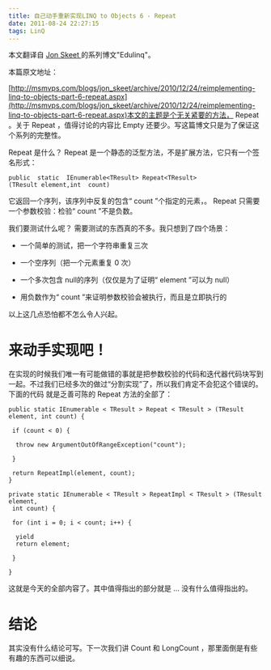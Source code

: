 ```yaml
---
title: 自己动手重新实现LINQ to Objects 6 - Repeat
date: 2011-08-24 22:27:15
tags: LinQ
---
```

本文翻译自  [ Jon Skeet  ](http://stackoverflow.com/users/22656/jon-skeet) 的系列博文"Edulinq"。

本篇原文地址：

[http://msmvps.com/blogs/jon_skeet/archive/2010/12/24/reimplementing-linq-to-objects-part-6-repeat.aspx](http://msmvps.com/blogs/jon_skeet/archive/2010/12/24/reimplementing-linq-to-objects-part-6-repeat.aspx)本文的主题是个无关紧要的方法，  Repeat  。关于  Repeat  ，值得讨论的内容比  Empty
还要少。写这篇博文只是为了保证这个系列的完整性。

Repeat  是什么？  Repeat  是一个静态的泛型方法，不是扩展方法，它只有一个签名形式：

```
public  static  IEnumerable<TResult> Repeat<TResult>(TResult element,int  count)
```
  
它返回一个序列，该序列中反复的包含“  count  ”个指定的元素，。  Repeat  只需要一个参数校验：检验“  count  ”不是负数。

我们要测试什么呢？ 需要测试的东西真的不多。我只想到了四个场景：

+ 一个简单的测试，把一个字符串重复三次

+ 一个空序列（把一个元素重复  0  次）

+ 一个多次包含  null的序列（仅仅是为了证明“  element  ”可以为  null）

+ 用负数作为“  count  ”来证明参数校验会被执行，而且是立即执行的

  
以上这几点恐怕都不怎么令人兴起。

# 来动手实现吧！

在实现的时候我们唯一有可能做错的事就是把参数校验的代码和迭代器代码块写到一起。不过我们已经多次的做过“分割实现”了，所以我们肯定不会犯这个错误的。下面的代码
就是乏善可陈的  Repeat  方法的全部了：

```
public static IEnumerable < TResult > Repeat < TResult > (TResult element, int count) {

 if (count < 0) {

  throw new ArgumentOutOfRangeException("count");

 }

 return RepeatImpl(element, count);
}

private static IEnumerable < TResult > RepeatImpl < TResult > (TResult element,
 int count) {

 for (int i = 0; i < count; i++) {

  yield
  return element;

 }

}
```
  
这就是今天的全部内容了。其中值得指出的部分就是  ...  没有什么值得指出的。

# 结论

其实没有什么结论可写。下一次我们讲  Count  和  LongCount  ，那里面倒是有些有趣的东西可以细说。



